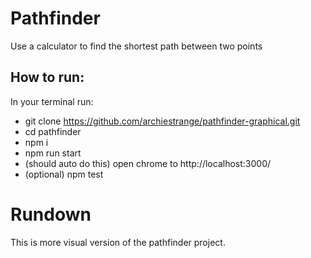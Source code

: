 # Pathfinder
Use a calculator to find the shortest path between two points

## How to run:
In your terminal run: <br />
- git clone https://github.com/archiestrange/pathfinder-graphical.git <br />
- cd pathfinder
- npm i
- npm run start
- (should auto do this) open chrome to http://localhost:3000/
- (optional) npm test

# Rundown
This is more visual version of the pathfinder project.

